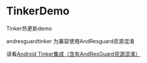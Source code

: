 # TinkerDemo
Tinker热更新demo

andresguardtinker 为兼容使用AndResguard资源混淆

请看[Android Tinker集成（含有AndResGuard资源混淆）](https://www.jianshu.com/p/f65f9f8e92e6)
